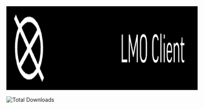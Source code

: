 <div align="center">
  <img height="220" src="https://raw.githubusercontent.com/qberkdc/LMO_Xlient/public/images/lmoxlient.png"  />
</div>

![Total Downloads](https://img.shields.io/github/downloads/qberkdc/LMO_Xlient/total)
